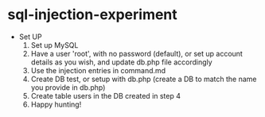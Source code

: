 # sql-injection-experiment

- Set UP
  1. Set up MySQL
  2. Have a user 'root', with no password (default), or set up account details as you wish, and update db.php file accordingly
  3. Use the injection entries in command.md
  4. Create DB test, or setup with db.php (create a DB to match the name you provide in db.php)
  5. Create table users in the DB created in step 4
  6. Happy hunting!
